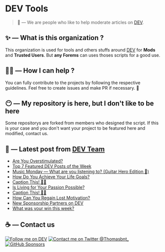 # DEV Tools

> 🔧 — We are people who like to help moderate articles on [DEV](https://dev.to).

## ✨ — What is this organization ?

This organization is used for tools and others stuffs around [DEV](https://dev.to) for **Mods** and **Trusted Users**. But __any Forems__ can uses thoses scripts for a good use.


## 💪🏼 — How I can help ?

You can fully contribute to the projects by following the respective guidelines. Feel free to create issues and make PR if necessary. 🎉

## 😶 — My repository is here, but I don't like to be here

Some repositorys are forked from members who designed the script. If this is your case and you don't want your project to be featured here and modified, contact us.

## 📝 — Latest post from [DEV Team](https://dev.to/devteam)

<!-- BLOG-POST-LIST:START -->
- [Are You Overstimulated?](https://dev.to/devteam/are-you-overstimulated-p3m)
- [Top 7 Featured DEV Posts of the Week](https://dev.to/devteam/top-7-featured-dev-posts-of-the-week-4ho)
- [Music Monday — What are you listening to? &lpar;Guitar Hero Edition 🎸&rpar;](https://dev.to/devteam/music-monday-what-are-you-listening-to-guitar-hero-edition--3595)
- [How Do You Achieve Your Life Goals?](https://dev.to/devteam/how-do-you-achieve-your-life-goals-5bkj)
- [Caption This! 🤔💭](https://dev.to/devteam/caption-this-49g3)
- [Is Living for Your Passion Possible?](https://dev.to/devteam/is-living-for-your-passion-possible-2gdf)
- [Caption This! 🤔💭](https://dev.to/devteam/caption-this-33a9)
- [How Can You Regain Lost Motivation?](https://dev.to/devteam/how-can-you-regain-lost-motivation-39k1)
- [New Sponsorship Partners on DEV](https://dev.to/devteam/new-sponsorship-partners-on-dev-1pgi)
- [What was your win this week?](https://dev.to/devteam/what-was-your-win-this-week-20pe)
<!-- BLOG-POST-LIST:END -->


## ☕ — Contact us

[![Follow me on DEV](https://img.shields.io/badge/dev.to-%2308090A.svg?&style=for-the-badge&logo=dev.to&logoColor=white&alt=devto)](https://dev.to/thomasbnt)
[![Contact me on Twitter @Thomasbnt_](https://img.shields.io/badge/Contact%20me%20on%20Twitter-%231DA1F2.svg?&style=for-the-badge&logo=twitter&logoColor=white&alt=twitter)](https://twitter.com/messages/1142357270-1142357270?text=Hello,%20I%20contact%20you%20from%20devtotools%20&recipient_id=1142357270) [![GitHub Sponsors](https://img.shields.io/badge/Sponsor%20me-%23EA54AE.svg?&style=for-the-badge&logo=github-sponsors&logoColor=white)](https://github.com/sponsors/thomasbnt)


